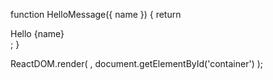 function HelloMessage({ name }) {
  return <div>Hello {name}</div>;
}

ReactDOM.render(
  <HelloMessage name="Taylor" />,
  document.getElementById('container')
);